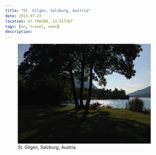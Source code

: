 ```yaml
---
title: "St. Gilgen⁩, ⁨Salzburg⁩, ⁨Austria⁩"
date: 2013-07-23
location: 47.796500, 13.517167
tags: [en, travel, seen]
description: 
---
```


<figure>
  <img src="/assets/img/2013-07-23-st-gilgen-salzburg-austria.jpeg" alt="St. Gilgen⁩, ⁨Salzburg⁩, ⁨Austria⁩">
  <figcaption>St. Gilgen⁩, ⁨Salzburg⁩, ⁨Austria⁩</figcaption>
</figure>
